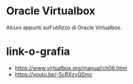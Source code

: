 # Oracle Virtualbox
Alcuni appunti sull'utilizzo di Oracle Virtualbox.

# link-o-grafia
- https://www.virtualbox.org/manual/ch06.html
- https://youtu.be/-5cRXzyQSmc
